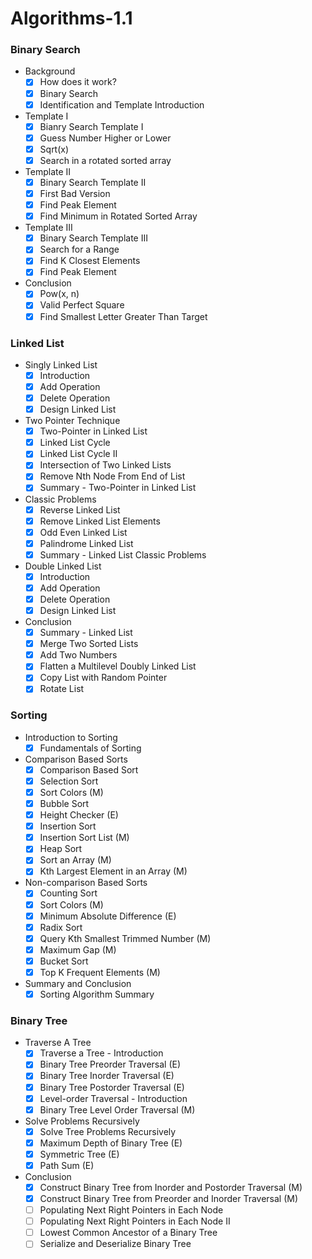 # Algorithms-1.1

### Binary Search

* Background
    - [x] How does it work?
    - [x] Binary Search
    - [x] Identification and Template Introduction
    
* Template I
    - [x] Bianry Search Template I
    - [x] Guess Number Higher or Lower
    - [x] Sqrt(x)
    - [x] Search in a rotated sorted array

* Template II
    - [x] Binary Search Template II
    - [x] First Bad Version
    - [x] Find Peak Element
    - [x] Find Minimum in Rotated Sorted Array

* Template III
  - [x] Binary Search Template III
  - [x] Search for a Range
  - [x] Find K Closest Elements
  - [x] Find Peak Element

* Conclusion
  - [x] Pow(x, n)
  - [x] Valid Perfect Square
  - [x] Find Smallest Letter Greater Than Target

### Linked List

* Singly Linked List
  - [x] Introduction
  - [x] Add Operation
  - [x] Delete Operation
  - [x] Design Linked List

* Two Pointer Technique
  - [x] Two-Pointer in Linked List
  - [x] Linked List Cycle
  - [x] Linked List Cycle II
  - [x] Intersection of Two Linked Lists
  - [x] Remove Nth Node From End of List
  - [x] Summary - Two-Pointer in Linked List

* Classic Problems
  - [x] Reverse Linked List
  - [x] Remove Linked List Elements
  - [x] Odd Even Linked List
  - [x] Palindrome Linked List
  - [x] Summary - Linked List Classic Problems

* Double Linked List
  - [x] Introduction
  - [x] Add Operation
  - [x] Delete Operation
  - [x] Design Linked List

* Conclusion
  - [x] Summary - Linked List
  - [x] Merge Two Sorted Lists
  - [x] Add Two Numbers
  - [x] Flatten a Multilevel Doubly Linked List
  - [x] Copy List with Random Pointer
  - [x] Rotate List

### Sorting

* Introduction to Sorting
  - [x] Fundamentals of Sorting

* Comparison Based Sorts
  - [x] Comparison Based Sort
  - [x] Selection Sort 
  - [x] Sort Colors (M)
  - [x] Bubble Sort
  - [x] Height Checker (E)
  - [x] Insertion Sort
  - [x] Insertion Sort List (M)
  - [x] Heap Sort
  - [x] Sort an Array (M)
  - [x] Kth Largest Element in an Array (M)

* Non-comparison Based Sorts
  - [x] Counting Sort
  - [x] Sort Colors (M)
  - [x] Minimum Absolute Difference (E)
  - [x] Radix Sort
  - [x] Query Kth Smallest Trimmed Number (M)
  - [x] Maximum Gap (M)
  - [x] Bucket Sort 
  - [x] Top K Frequent Elements (M)

* Summary and Conclusion
  - [x] Sorting Algorithm Summary

### Binary Tree

* Traverse A Tree
  - [x] Traverse a Tree - Introduction
  - [x] Binary Tree Preorder Traversal (E)
  - [x] Binary Tree Inorder Traversal (E)
  - [x] Binary Tree Postorder Traversal (E)
  - [x] Level-order Traversal - Introduction
  - [x] Binary Tree Level Order Traversal (M)

* Solve Problems Recursively
  - [x] Solve Tree Problems Recursively
  - [x] Maximum Depth of Binary Tree (E)
  - [x] Symmetric Tree (E)
  - [x] Path Sum (E)

* Conclusion
  - [x] Construct Binary Tree from Inorder and Postorder Traversal (M)
  - [x] Construct Binary Tree from Preorder and Inorder Traversal (M)
  - [ ] Populating Next Right Pointers in Each Node 
  - [ ] Populating Next Right Pointers in Each Node II
  - [ ] Lowest Common Ancestor of a Binary Tree
  - [ ] Serialize and Deserialize Binary Tree
